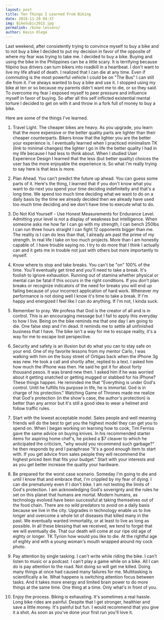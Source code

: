 ```yaml
--- 
layout: post 
title: Ten Things I Learned From Biking
date: 2018-11-26 04:37
img: BikeSubic2015.jpg
permalink: /bike-lessons/ 
author: Kevin Olega 
--- 
```

Last weekend, after consistently trying to convince myself to buy a bike and to not buy a bike I decided to put my decision in favor of the opposite of where my fear was trying to take me. I decided to buy a bike. Buying and using the bike in the Philippines can be a little scary. It is terrifying because filipino bus drivers can turn bikers into roadkill in a heartbeat. I don't want to live my life afraid of death. I realized that I can die at any time. Even if commuting is the most powerful vehicle I could be on "The Bus" I can still die from it. I've always wanted to buy a bike and use it. I stopped using my bike at ten or so because my parents didn't want me to die, or so they said. To overcome my fear I exposed myself to peer pressure and influence myself in favor of buying. So after all this self inflicted existential mental torture I decided to get on with it and throw in a fork full of money to buy a bike.

Here are some of the things I've learned.

1. Travel Light. The cheaper bikes are heavy. As you upgrade, you learn that the more expensive or the better quality parts are lighter than their cheaper counterparts. Bikers know that the lighter you are the better your experience is. I eventually learned when I practiced minimalism TK (link to minimal changes) the lighter I go in life the better quality I had in my life because I had less to think about. When I studied User Experience Design I learned that the less (but better quality) choices the user has the more enjoyable the experience is. So what I'm really trying to say here is that less is more.  

2. Plan Ahead. You can't predict the future up ahead. You can guess some parts of it. Here's the thing, I learned that if you don't know what you want to do next you spend your time deciding indefinitelty and that's a long time. We spend too much time deciding what we want to do on a daily basis by the time we already decided then we already have used too much time deciding and we don't have time to execute what to do.  

3. Do Not Kid Yourself - Use Honest Measurements for Endurance Level. Admitting your level is not a display of weakness but intelligence. When someone asks me how far I can go with my strength, I can bench 250lbs I can run three hours straight I can fight 12 opponents bigger than me. The reality is I can do less than that, I already am past the prime of my strength. In real life I take on too much projects. More than I am honestly capable of. I have trouble saying no. I try to do more that I think I actually can and it gets me in trouble not just with others but more importantly to myself.  

4. Know where to stop and take breaks. You can't be "on" 100% of the time. You'll eventually get tired and you'll need to take a break. It's foolish to ignore exhaustion. Running out of stamina whether physical or mental can be fatal if this occurs in the right conditions. If you don't plan breaks or recognize indicators of the need for breaks you will end up failing because of your incorrect application of hard work. Whenever my performance is not doing well I know it's time to take a break. If I'm happy and energized I feel like I can do anything. If I'm not, I kinda suck.

5. Remember to pray. We profess that God is the creator of all and is in control. This is an encouraging message but I fail to apply this everyday to how I live. Being on the bike reminds me that one day I am going to die. One false step and I'm dead. It reminds me to settle all unfinished business that I have. The bike isn't a way for me to escape reality, it's a way for me to escape lost perspective. 

6. Security and safety is an illusion but do what you can to stay safe on your end. One of my favorite lessons from my mentor Carlo, I was walking with him on the busy street of Ortigas back when the iPhone 3g was new. He took a call and shortly after, replied to a text. I asked him how much the iPhone was then. He said he got it for about forty thousand pesos. It was brand new then. I asked him if he was worried about it getting snatched or getting mugged or stabbed for his iPhone? These things happen. He reminded me that "Everything is under God's control. Until he fulfills his purpose in life, he is immortal. God is in charge of his protection." Watching Game of Thrones made me realize that God's protection (in the show's case, the author's protection) is better than any armor but it's still a good idea to wear a helmet and follow traffic rules.

7. Start with the lowest acceptable model. Sales people and well meaning friends will do the best to get you the highest model they can get you to spend on. When I began working on learning how to cook, Tim Ferriss gave the same advice on buying knives. In his recommended starter items for aspiring home chef's, he picked a $7 cleaver to which he anticipated the criticism, "why would you recommend such garbage?" he then responds by and I paraphrase "It's a good enough item to start with. If you get advice from sales people they will recommend the highest priced item that fits your budget." Start with your interests and as you get better increase the quality your hardware.  

8. Be prepared for the worst case scenario. Someday I'm going to die and until I know that and embrace that, I'm crippled by my fear of dying. I can die prematurely even if I don't bike. I am not testing the limits of God's protection. I am acknowledging God's soverignty and the rules he set on this planet that humans are mortal. Modern humans, as technology evolved have been successful at taking themselves out of the food chain. There are no wild predators to avoid on a daily basis because we live in the city. Upgrades in technology enable us to live longer and overcome a whole lot of diseases that killed many in the past. We eventually wanted immortality, or at least to live as long as possible. In all these blessing that we received, we tend to forget that we will eventually die. That our death will come at our ripe old age of eighty or longer. TK Tyrion how would you like to die. At the rightful age of eighty and with a young woman's mouth wrapped around my cock photo. 

9. Pay attention by single tasking. I can't write while riding the bike. I can't listen to music or a podcast. I can't play a game while on a bike. All I can do is pay attention to the road. Not doing so will get me killed. Doing many things at once had caused many failures for me. Multitasking is scientifically a lie. What happens is switching attention focus between tasks. And it takes more energy and limited brain power to do more things at the same time. One thing at a time. Only what's in front of you. 

10. Enjoy the process. Biking is exhausting. It's sometimes a real hassle. Long bike rides are painful. Despite that I get stronger, healthier and save a little money. It's painful but fun. I would recommend that you give it a shot. As soon as you've done your first run you'll love it.
